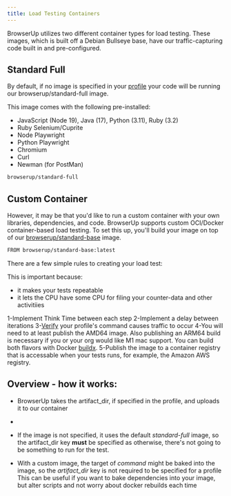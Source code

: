 ```yaml
---
title: Load Testing Containers
---
```


BrowserUp utilizes two different container types for load testing.
These images, which is built off a Debian Bullseye base, have our traffic-capturing code built in and pre-configured.

## Standard Full

By default, if no image is specified in your [profile](profile-settings)
your code will be running our browserup/standard-full image.

This image comes with the following pre-installed:
* JavaScript (Node 19), Java (17), Python (3.11), Ruby (3.2)
* Ruby Selenium/Cuprite
* Node Playwright
* Python Playwright
* Chromium
* Curl
* Newman (for PostMan)

```bash
browserup/standard-full
```

## Custom Container

However, it may be that you'd like to run a custom container with your own
libraries, dependencies, and code. BrowserUp supports custom OCI/Docker container-based
load testing. To set this up, you'll build your image on top of our [browserup/standard-base](https://hub.docker.com/r/browserup/standard-base)
image.

```bash
FROM browserup/standard-base:latest
```

There are a few simple rules to creating your load test:

This is important because:
* it makes your tests repeatable
* it lets the CPU have some CPU for filing your counter-data and other activitiies

1-Implement Think Time between each step
2-Implement a delay between iterations
3-[Verify](commands/verify) your profile's command causes traffic to occur
4-You will need to at least publish the AMD64 image. Also publishing an ARM64 build
is necessary if you or your org would like M1 mac support. You can build both flavors with
Docker [buildx](https://docs.docker.com/engine/reference/commandline/buildx_bake/).
5-Publish the image to a container registry that is accessable when your tests runs, for example, the Amazon
AWS registry.


## Overview - how it works:

- BrowserUp takes the artifact_dir, if specified in the profile, and uploads it to our container
-
- If the image is not specified, it uses the default *standard-full* image, so the artifact_dir key __must__ be specified
  as otherwise, there's not going to be something to run for the test.

- With a custom image, the target of *command* might be baked into the image, so the *artifact_dir* key is not required to be specified for a profile
  This can be useful if you want to bake dependencies into your image, but alter scripts and not worry about docker rebuilds each time


